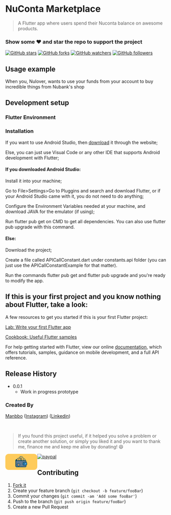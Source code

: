 # NuConta Marketplace

> A Flutter app where users spend their Nuconta balance on awesome products.


### Show some :heart: and star the repo to support the project

[![GitHub stars](https://img.shields.io/github/stars/manbbo/nuconta_marketplace.svg?style=social&label=Star)](https://github.com/manbbo/nuconta_marketplace)
[![GitHub forks](https://img.shields.io/github/forks/manbbo/nuconta_marketplace.svg?style=social&label=Fork)](https://github.com/manbbo/nuconta_marketplace/fork)
[![GitHub watchers](https://img.shields.io/github/watchers/manbbo/nuconta_marketplace.svg?style=social&label=Watch)](https://github.com/manbbo/nuconta_marketplace)
[![GitHub followers](https://img.shields.io/github/followers/manbbo.svg?style=social&label=Follow)](https://github.com/manbbo)

## Usage example

When you, Nulover, wants to use your funds from your account to buy incredible things from Nubank's shop

## Development setup

### Flutter Environment

### Installation

If you want to use Android Studio, then [download](https://developer.android.com/studio?hl=es) it through the website;

Else, you can just use Visual Code or any other IDE that supports Android development with Flutter;

#### If you downloaded Android Studio:

Install it into your machine;

Go to File>Settings>Go to Pluggins and search and download Flutter, or if your Android Studio came with it, you do not need to do anything;

Configure the Environment Variables needed at your machine, and download JAVA for the emulator (if using);

Run flutter pub get on CMD to get all dependencies. You can also use flutter pub upgrade with this command.

#### Else:

Download the project;

Create a file called APICallConstant.dart under constants.api folder (you can just use the APICallConstantExample for that matter).

Run the commands flutter pub get and flutter pub upgrade and you're ready to modify the app.



## If this is your first project and you know nothing about Flutter, take a look:

A few resources to get you started if this is your first Flutter project:

[Lab: Write your first Flutter app](https://flutter.dev/docs/get-started/codelab)

[Cookbook: Useful Flutter samples](https://flutter.dev/docs/cookbook)


For help getting started with Flutter, view our online [documentation](https://flutter.dev/docs), which offers tutorials, samples, guidance on mobile development, and a full API reference.

## Release History

* 0.0.1
    * Work in progress prototype

### Created By

[Manbbo](https://github.com/manbbo) ([Instagram](https://www.instagram.com/elmanbbo)) ([Linkedin](https://www.linkedin.com/in/manbbo/))

<br/>

> If you found this project useful, if it helped you solve a problem or create another solution, or simply you liked it and you want to thank me, finance me and keep me alive by donating! :smile:

[![paypal](https://www.paypalobjects.com/en_US/i/btn/btn_donateCC_LG.gif)](https://www.paypal.com/cgi-bin/webscr?cmd=_donations&business=manbbo%40outlook.com&currency_code=BRL)
[<img align="left" alt="BTC Button" width="100px" src="https://github.com/manbbo/manbbo/blob/master/btc_button.png" />](https://www.blockonomics.co/pay-url/0d920b260a8311eb)

## Contributing

1. [Fork it](https://github.com/manbbo/nuconta_marketplace/fork)
2. Create your feature branch (`git checkout -b feature/fooBar`)
3. Commit your changes (`git commit -am 'Add some fooBar'`)
4. Push to the branch (`git push origin feature/fooBar`)
5. Create a new Pull Request

<!-- Markdown link & img dfn's -->
[flutter-image]: https://flutter.dev/docs/get-started/install
[npm-url]: https://npmjs.org/package/datadog-metrics
[npm-downloads]: https://img.shields.io/npm/dm/datadog-metrics.svg?style=flat-square
[travis-image]: https://img.shields.io/travis/dbader/node-datadog-metrics/master.svg?style=flat-square
[travis-url]: https://travis-ci.org/dbader/node-datadog-metrics
[wiki]: https://github.com/yourname/yourproject/wiki

